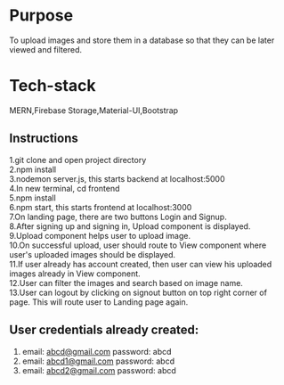 # Purpose  
To upload images and store them in a database so that they can be later viewed and filtered.

# Tech-stack  
MERN,Firebase Storage,Material-UI,Bootstrap

## Instructions  
1.git clone and open project directory  
2.npm install  
3.nodemon server.js, this starts backend at localhost:5000  
4.In new terminal, cd frontend  
5.npm install  
6.npm start, this starts frontend at localhost:3000  
7.On landing page, there are two buttons Login and Signup.  
8.After signing up and signing in, Upload component is displayed.  
9.Upload component helps user to upload image.  
10.On successful upload, user should route to View component where user's uploaded images should be displayed.  
11.If user already has account created, then user can view his uploaded images already in View component.  
12.User can filter the images and search based on image name.  
13.User can logout by clicking on signout button on top right corner of page. This will route user to Landing page again.  

## User credentials already created:  
1. email: abcd@gmail.com password: abcd
2. email: abcd1@gmail.com password: abcd
3. email: abcd2@gmail.com password: abcd
